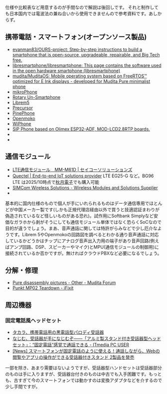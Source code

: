 
仕様や比較表など用意するのが手間なので解説は後回しです。
それと制作しても日本国内では電波法の兼ね合いから使用できませんので参考資料です。あしからず。

## 携帯電話・スマートフォン(オープンソース製品)
* [evanman83/OURS-project: Step-by-step instructions to build a smartphone that is open-source, upgradeable, repairable, and Big Tech free.](https://github.com/evanman83/OURS-project)
* [libresmartphone/libresmartphone: This page contains the software used in the open hardware smartphone (libresmartphone)](https://github.com/libresmartphone/libresmartphone)
* [mudita/MuditaOS: Mobile operating system based on FreeRTOS™ optimized for E Ink displays - developed for Mudita Pure minimalist phone](https://github.com/mudita/MuditaOS)
* [mikroPhone](https://mikrophone.net/)
* [Rotary Un-Smartphone](https://skysedge.com/telecom/RUSP/index.html)
* [Librem5](https://puri.sm/products/librem-5/)
* [Precursor](https://www.crowdsupply.com/sutajio-kosagi/precursor)
* [PinePhone](https://pine64.org/devices/pinephone/)
* [Openmoko](https://www.openmoko.org/wiki/Main_Page)
* [WiPhone](https://www.wiphone.io/)
* [SIP Phone based on Olimex ESP32-ADF, MOD-LCD2.8RTP boards.](https://github.com/OLIMEX/sip_phone_example)
* []()
* []()

## 通信モジュール


* [LTE通信モジュール　MM-M61D | セイコーソリューションズ](https://www.seiko-sol.co.jp/products/mm-m61d/)
* [Quectel | End-to-end IoT solutions provider](https://www.quectel.com/) LTE EG25-G など。BG96 LTE は2025/10時点で[秋月電子](https://akizukidenshi.com/catalog/g/g118232/)でも購入可能
* [SIMCom Wireless Solutions - Wireless Modules and Solutions Supplier](https://www.simcom.com/)
* 

基本的に国内仕様のもので個人が手にいれられるものはデータ通信専用でほとんどが中国メーカー製です(しかも正規代理店経由以外で買うと技適認証まわりが偽造されているなど怪しいものがある恐れ)。試作用にSoftbank Simplyなど安価なガラホから剥がそうにしても通信モジュール単体ではなく恐らくSoCなので目的が違うでしょう。まあ、音声通話に関しては特許がらみなどで少し厄介なようです。Librem 5やOpenmokoの回路図を調べるとわかる通り音声通話に対応しているかどうかはチップにアナログ音声出入力用の端子があり音声回路(例えばアンプ回路、DSP、スピーカーやマイク)とMPU(通信モジュールの制御用)に接続されているか否かですが。無ければクラウドPBXなど必要になるでしょう。

## 分解・修理
* [Pure disassembly pictures - Other - Mudita Forum](https://forum.mudita.com/t/pure-disassembly-pictures/4814)
* [Punkt MP02 Teardown - iFixit](https://www.ifixit.com/Teardown/Punkt+MP02+Teardown/164257)


## 周辺機器
### 固定電話風ヘッドセット

* [タカラ、携帯電話用の黒電話型パロディ受話器](https://k-tai.watch.impress.co.jp/cda/article/news_toppage/193.html)
* [なじむ、受話器が手になじむぞ――「アルミ製スタンド付き受話器型ヘッドセット」：“固定電話”感覚で通話できる - ITmedia PC USER](https://www.google.com/amp/s/www.itmedia.co.jp/pcuser/amp/1304/25/news155.html)
* [[News] スマートフォンが固定電話のように使える！通話しながら、Webの閲覧やアプリの操作ができる受話器付きスタンド 2製品を発売](https://www.elecom.co.jp/news/201107/mpa-ps001/index.html)

一部を除き、あまり需要はないようですが、受話器型ハンドセットは受話器部分のものは手に入りますが、受話器台付きのものは中古でも入手困難です。もっとも、古すぎて今のスマートフォンでは動かすのは変換アダプタなどを介するので少し手間ですが。

